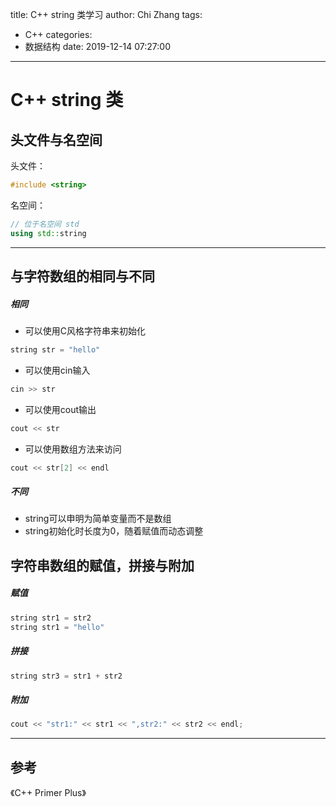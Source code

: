 title: C++ string 类学习
author: Chi Zhang
tags:
  - C++
categories:
  - 数据结构
date: 2019-12-14 07:27:00
---
# C++ string 类

## 头文件与名空间
头文件：
``` C++
#include <string>
```
名空间：
``` C++
// 位于名空间 std
using std::string
```
***
## 与字符数组的相同与不同
##### 相同
* 可以使用C风格字符串来初始化
``` C++
string str = "hello"
```
* 可以使用cin输入
``` C++
cin >> str
```
* 可以使用cout输出
``` C++
cout << str
```
* 可以使用数组方法来访问
``` C++
cout << str[2] << endl
```
##### 不同
* string可以申明为简单变量而不是数组
* string初始化时长度为0，随着赋值而动态调整
## 字符串数组的赋值，拼接与附加
##### 赋值
``` C++
string str1 = str2
string str1 = "hello"
```
##### 拼接
``` C++
string str3 = str1 + str2
```
##### 附加
``` C++
cout << "str1:" << str1 << ",str2:" << str2 << endl;
```
***
## 参考
《C++ Primer Plus》